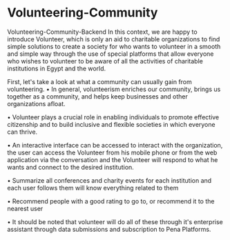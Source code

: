 # Volunteering-Community
Volunteering-Community-Backend
In this context, we are happy to introduce Volunteer, which is only an aid to charitable organizations to find simple solutions to create a society for who wants to volunteer in a smooth and simple way through the use of special platforms that allow everyone who wishes to volunteer to be aware of all the activities of charitable institutions in Egypt and the world.

First, let's take a look at what a community can usually gain from volunteering.
• In general, volunteerism enriches our community, brings us together as a community, and helps keep businesses and other organizations afloat.

• Volunteer plays a crucial role in enabling individuals to promote effective citizenship and to build inclusive and flexible societies in which everyone can thrive.

• An interactive interface can be accessed to interact with the organization, the user can access the Volunteer from his mobile phone or from the web application via the conversation and the Volunteer will respond to what he wants and connect to the desired institution.

• Summarize all conferences and charity events for each institution and each user follows them will know everything related to them

• Recommend people with a good rating to go to, or recommend it to the nearest user

• It should be noted that volunteer will do all of these through it's enterprise assistant through data submissions and subscription to Pena Platforms.

